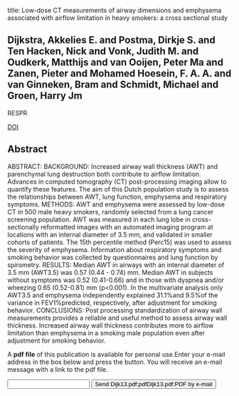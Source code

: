 title: Low-dose CT measurements of airway dimensions and emphysema associated with airflow limitation in heavy smokers: a cross sectional study

## Dijkstra, Akkelies E. and Postma, Dirkje S. and Ten Hacken, Nick and Vonk, Judith M. and Oudkerk, Matthijs and van Ooijen, Peter Ma and Zanen, Pieter and Mohamed Hoesein, F. A. A. and van Ginneken, Bram and Schmidt, Michael and Groen, Harry Jm
RESPR

<a href="https://doi.org/10.1186/1465-9921-14-11">DOI</a>

## Abstract
ABSTRACT: BACKGROUND: Increased airway wall thickness (AWT) and parenchymal lung destruction both contribute to airflow limitation. Advances in computed tomography (CT) post-processing imaging allow to quantify these features. The aim of this Dutch population study is to assess the relationships between AWT, lung function, emphysema and respiratory symptoms. METHODS: AWT and emphysema were assessed by low-dose CT in 500 male heavy smokers, randomly selected from a lung cancer screening population. AWT was measured in each lung lobe in cross-sectionally reformatted images with an automated imaging program at locations with an internal diameter of 3.5 mm, and validated in smaller cohorts of patients. The 15th percentile method (Perc15) was used to assess the severity of emphysema. Information about respiratory symptoms and smoking behavior was collected by questionnaires and lung function by spirometry. RESULTS: Median AWT in airways with an internal diameter of 3.5 mm (AWT3.5) was 0.57 (0.44 - 0.74) mm. Median AWT in subjects without symptoms was 0.52 (0.41-0.66) and in those with dyspnea and/or wheezing 0.65 (0.52-0.81) mm (p<0.001). In the multivariate analysis only AWT3.5 and emphysema independently explained 31.1%and 9.5%of the variance in FEV1%predicted, respectively, after adjustment for smoking behavior. CONCLUSIONS: Post processing standardization of airway wall measurements provides a reliable and useful method to assess airway wall thickness. Increased airway wall thickness contributes more to airflow limitation than emphysema in a smoking male population even after adjustment for smoking behavior.

A <b>pdf file</b> of this publication is available for personal use.Enter your e-mail address in the box below and press the button. You will receive an e-mail message with a link to the pdf file.
<form action="sender.php">  <input type="text" name="email">  <input type="submit" value="Send Dijk13.pdf:pdfDijk13.pdf:PDF by e-mail"></form>